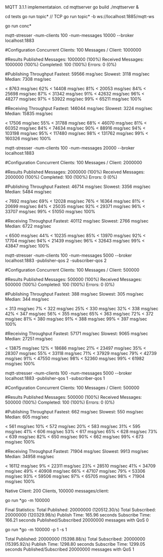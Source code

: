 MQTT 3.1.1 implementataion.
cd mqttserver
go build
./mqttserver &

cd tests
go run topic* // TCP
go run topic* -b ws://localhost:1885/mqtt-ws  

go run conc*

mqtt-stresser -num-clients 100 -num-messages 10000 --broker  localhost:1883  

#Configuration
Concurrent Clients: 100
Messages / Client:  1000000

#Results
Published Messages: 1000000 (100%)
Received Messages:  1000000 (100%)
Completed:          100 (100%)
Errors:             0 (0%)

#Publishing Throughput
Fastest: 59566 msg/sec
Slowest: 3118 msg/sec
Median: 7308 msg/sec

  < 8763 msg/sec  62%
  < 14408 msg/sec  81%
  < 20053 msg/sec  84%
  < 25698 msg/sec  87%
  < 31342 msg/sec  91%
  < 42632 msg/sec  96%
  < 48277 msg/sec  97%
  < 53922 msg/sec  99%
  < 65211 msg/sec  100%

#Receiving Throughput
Fastest: 146044 msg/sec
Slowest: 3224 msg/sec
Median: 15835 msg/sec

  < 17506 msg/sec  55%
  < 31788 msg/sec  68%
  < 46070 msg/sec  81%
  < 60352 msg/sec  84%
  < 74634 msg/sec  90%
  < 88916 msg/sec  94%
  < 103198 msg/sec  95%
  < 117480 msg/sec  98%
  < 131762 msg/sec  99%
  < 160326 msg/sec  100%

mqtt-stresser -num-clients 100 -num-messages 20000 --broker  localhost:1883  

#Configuration
Concurrent Clients: 100
Messages / Client:  2000000

#Results
Published Messages: 2000000 (100%)
Received Messages:  2000000 (100%)
Completed:          100 (100%)
Errors:             0 (0%)

#Publishing Throughput
Fastest: 46714 msg/sec
Slowest: 3356 msg/sec
Median: 5484 msg/sec

  < 7692 msg/sec  69%
  < 12028 msg/sec  76%
  < 16364 msg/sec  81%
  < 20699 msg/sec  84%
  < 25035 msg/sec  92%
  < 29371 msg/sec  96%
  < 33707 msg/sec  99%
  < 51050 msg/sec  100%

#Receiving Throughput
Fastest: 40112 msg/sec
Slowest: 2766 msg/sec
Median: 6722 msg/sec

  < 6500 msg/sec  44%
  < 10235 msg/sec  85%
  < 13970 msg/sec  92%
  < 17704 msg/sec  94%
  < 21439 msg/sec  96%
  < 32643 msg/sec  99%
  < 43847 msg/sec  100%


mqtt-stresser -num-clients 100 -num-messages 5000 --broker  localhost:1883  -publisher-qos 2 -subscriber-qos 2

#Configuration
Concurrent Clients: 100
Messages / Client:  500000

#Results
Published Messages: 500000 (100%)
Received Messages:  500000 (100%)
Completed:          100 (100%)
Errors:             0 (0%)


#Publishing Throughput
Fastest: 388 msg/sec
Slowest: 305 msg/sec
Median: 344 msg/sec

  < 313 msg/sec  7%
  < 322 msg/sec  25%
  < 330 msg/sec  32%
  < 338 msg/sec  42%
  < 347 msg/sec  56%
  < 355 msg/sec  65%
  < 363 msg/sec  72%
  < 372 msg/sec  81%
  < 380 msg/sec  91%
  < 388 msg/sec  99%
  < 397 msg/sec  100%

#Receiving Throughput
Fastest: 57171 msg/sec
Slowest: 9065 msg/sec
Median: 27251 msg/sec

  < 13875 msg/sec  12%
  < 18686 msg/sec  21%
  < 23497 msg/sec  35%
  < 28307 msg/sec  55%
  < 33118 msg/sec  71%
  < 37929 msg/sec  79%
  < 42739 msg/sec  91%
  < 47550 msg/sec  98%
  < 52360 msg/sec  99%
  < 61982 msg/sec  100%


mqtt-stresser -num-clients 100 -num-messages 5000 --broker  localhost:1883  -publisher-qos 1 -subscriber-qos 1

#Configuration
Concurrent Clients: 100
Messages / Client:  500000

#Results
Published Messages: 500000 (100%)
Received Messages:  500000 (100%)
Completed:          100 (100%)
Errors:             0 (0%)

#Publishing Throughput
Fastest: 662 msg/sec
Slowest: 550 msg/sec
Median: 605 msg/sec

  < 561 msg/sec  10%
  < 572 msg/sec  20%
  < 583 msg/sec  31%
  < 595 msg/sec  41%
  < 606 msg/sec  53%
  < 617 msg/sec  65%
  < 628 msg/sec  73%
  < 639 msg/sec  82%
  < 650 msg/sec  90%
  < 662 msg/sec  99%
  < 673 msg/sec  100%

#Receiving Throughput
Fastest: 71904 msg/sec
Slowest: 9913 msg/sec
Median: 34958 msg/sec

  < 16112 msg/sec  9%
  < 22311 msg/sec  23%
  < 28510 msg/sec  41%
  < 34709 msg/sec  49%
  < 40908 msg/sec  66%
  < 47107 msg/sec  79%
  < 53306 msg/sec  93%
  < 59506 msg/sec  97%
  < 65705 msg/sec  98%
  < 71904 msg/sec  100%

Native Client: 200 Clients, 100000 messages/client:

go run *go -m 100000

Final Statistics:
Total Published: 20000000 (120512.30/s)
Total Subscribed: 20000000 (120329.98/s)
Publish Time: 165.96 seconds
Subscribe Time: 166.21 seconds
Published/Subscribed 20000000 messages with QoS 0

go run *go -m 100000 -p 1 -s 1

Total Published: 20000000 (15398.88/s)
Total Subscribed: 20000000 (15395.92/s)
Publish   Time: 1298.80 seconds
Subscribe Time: 1299.05 seconds
Published/Subscribed 20000000 messages with QoS 1
